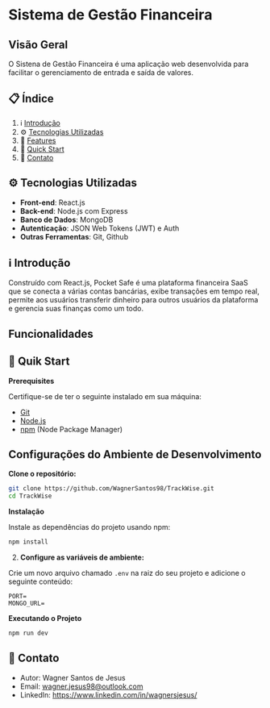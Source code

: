 # Sistema de Gestão Financeira

## Visão Geral

O Sistena de Gestão Financeira é uma aplicação web desenvolvida para facilitar o gerenciamento de entrada e saída de valores.

## 📋 <a name="table">Índice</a>

1.  ℹ️ [Introdução](#introduction)
2. ⚙️ [Tecnologias Utilizadas](#tech-utility)
3. 🔋 [Features](#features)
4. 🚀 [Quick Start](#quick-start)
7. 📣 [Contato](#contact)

## <a name="tech-utility">⚙️ Tecnologias Utilizadas</a>

- **Front-end**: React.js
- **Back-end**: Node.js com Express
- **Banco de Dados**: MongoDB
- **Autenticação**: JSON Web Tokens (JWT) e Auth
- **Outras Ferramentas**: Git, Github

## <a name="introduction">ℹ️ Introdução</a>

Construído com React.js, Pocket Safe é uma plataforma financeira SaaS que se conecta a várias contas bancárias, exibe transações em tempo real, permite aos usuários transferir dinheiro para outros usuários da plataforma e gerencia suas finanças como um todo.


## Funcionalidades


## <a name="quick-start">🚀 Quik Start</a>

**Prerequisites**

Certifique-se de ter o seguinte instalado em sua máquina:

- [Git](https://git-scm.com/)
- [Node.js](https://nodejs.org/pt)
- [npm](https://www.npmjs.com/) (Node Package Manager)

## Configurações do Ambiente de Desenvolvimento

**Clone o repositório:**
```bash
git clone https://github.com/WagnerSantos98/TrackWise.git
cd TrackWise
```

**Instalação**

Instale as dependências do projeto usando npm:

```bash
npm install
```

2. **Configure as variáveis de ambiente:**

Crie um novo arquivo chamado `.env` na raiz do seu projeto e adicione o seguinte conteúdo:

```env
PORT=
MONGO_URL=
```

**Executando o Projeto**

```bash
npm run dev
```

## <a name="contact">📣 Contato</a>

- Autor: Wagner Santos de Jesus
- Email: wagner.jesus98@outlook.com
- LinkedIn: https://www.linkedin.com/in/wagnersjesus/